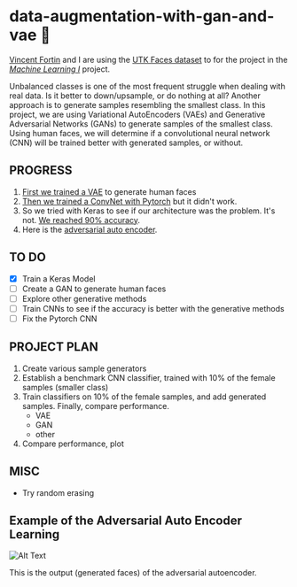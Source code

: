 # data-augmentation-with-gan-and-vae :100:

[Vincent Fortin](https://github.com/vincentfortin) and I are using the [UTK Faces dataset](http://aicip.eecs.utk.edu/wiki/UTKFace) to for the project in the [_Machine Learning I_](https://www.hec.ca/en/courses/detail/?cours=MATH80629A) project. 

Unbalanced classes is one of the most frequent struggle when dealing with real data. Is it better to down/upsample, or do nothing at all? Another approach is to generate samples resembling the smallest class. In this project, we are using Variational AutoEncoders (VAEs) and Generative Adversarial Networks (GANs) to generate samples of the smallest class. Using human faces, we will determine if a convolutional neural network (CNN) will be trained better with generated samples, or without.  

## PROGRESS
1. [First we trained a VAE](https://github.com/nicolas-gervais/data-augmentation-with-gan-and-vae/blob/master/Variational%20Auto%20Encoder%20on%20Human%20Faces.ipynb) to generate human faces
2. [Then we trained a ConvNet with Pytorch](https://github.com/nicolas-gervais/data-augmentation-with-gan-and-vae/blob/master/Pytorch%20ConvNet%20Distinguishing%20Men%20and%20Women.ipynb) but it didn't work.
3. So we tried with Keras to see if our architecture was the problem. It's not. [We reached 90% accuracy](https://github.com/nicolas-gervais/data-augmentation-with-gan-and-vae/blob/master/Keras%20CNN%20Benchmark.ipynb). 
4. Here is the [adversarial auto encoder](https://github.com/nicolas-gervais/data-augmentation-with-gan-and-vae/blob/master/Adversarial%20Auto%20Encoder.ipynb).
## TO DO
- [x] Train a Keras Model
- [ ] Create a GAN to generate human faces
- [ ] Explore other generative methods
- [ ] Train CNNs to see if the accuracy is better with the generative methods
- [ ] Fix the Pytorch CNN
## PROJECT PLAN
1. Create various sample generators
2. Establish a benchmark CNN classifier, trained with 10% of the female samples (smaller class)
3. Train classifiers on 10% of the female samples, and add generated samples. Finally, compare performance.
    - VAE
    - GAN
    - other
4. Compare performance, plot 
## MISC
- Try random erasing
## Example of the Adversarial Auto Encoder Learning
![Alt Text](https://media.discordapp.net/attachments/552684049588682752/632967292946350080/sickgif.gif)

This is the output (generated faces) of the adversarial autoencoder.
